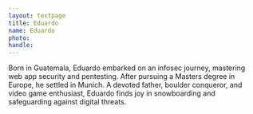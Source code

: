 ```yaml
---
layout: textpage
title: Eduardo
name: Eduardo
photo: 
handle: 
---
```


Born in Guatemala, Eduardo embarked on an infosec journey, mastering web app security and pentesting. 
After pursuing a Masters degree in Europe, he settled in Munich. 
A devoted father, boulder conqueror, and video game enthusiast, Eduardo finds joy in snowboarding and safeguarding against digital threats.

